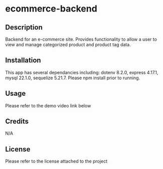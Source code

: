 # ecommerce-backend

## Description 

Backend for an e-commerce site. Provides functionality to allow a user to view and manage categorized product and product tag data.

## Installation

This app has several dependancies including: dotenv 8.2.0, express 4.17.1, mysql 22.1.0, sequelize 5.21.7. Please npm install prior to running.

## Usage

Please refer to the demo video link below

[Demo video link]: https://drive.google.com/file/d/1q514bQe-8EEejegAn0kMLdVLcw4F5FCb/view

## Credits
N/A

## License
Please refer to the license attached to the project

